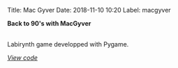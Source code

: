 Title: Mac Gyver
Date: 2018-11-10 10:20
Label: macgyver

**Back to 90's with MacGyver**

<br/>
Labirynth game developped with Pygame.

*[View code](https://github.com/cmigazzi/P3_macgyver)*